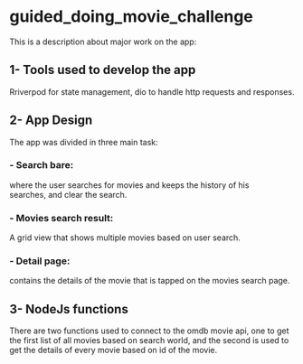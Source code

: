 # guided_doing_movie_challenge

This is a description about major work on the app:

## 1- Tools used to develop the app

Rriverpod for state management, dio to handle http requests and responses.

## 2- App Design

The app was divided in three main task: 
###  - Search bare: 
where the user searches for movies and keeps the history of his searches, and clear the search.
###  - Movies search result: 
A grid view that shows multiple movies based on user search.
###  - Detail page: 
contains the details of the movie that is tapped on the movies search page.
## 3- NodeJs functions
There are two functions used to connect to the omdb movie api, one to get the first list of all movies based on search world, and the second is used to get the details of every movie based on id of the movie.
